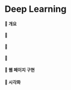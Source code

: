 # Deep Learning



 #### :white_square_button: 개요



#### :white_square_button: ​



#### :white_square_button: 



#### :white_square_button: 

#### 

#### :white_square_button: 웹 페이지 구현



#### :white_square_button: 시각화



